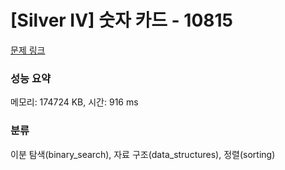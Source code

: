 # [Silver IV] 숫자 카드 - 10815 

[문제 링크](https://www.acmicpc.net/problem/10815) 

### 성능 요약

메모리: 174724 KB, 시간: 916 ms

### 분류

이분 탐색(binary_search), 자료 구조(data_structures), 정렬(sorting)

